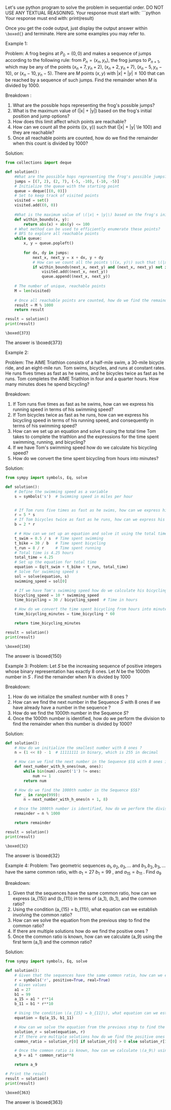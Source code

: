 Let's use python program to solve the problem in sequential order.
DO NOT USE ANY TEXTUAL REASONING.
Your response must start with: ```python 
Your response must end with: print(result)

Once you get the code output, just display the output answer within `\boxed{}` and terminate.
Here are some examples you may refer to.

Example 1:

Problem: A frog begins at $P_0 = (0,0)$ and makes a sequence of jumps according to the following rule: from $P_n = (x_n, y_n),$ the frog jumps to $P_{n+1},$ which may be any of the points $(x_n + 7, y_n + 2),$ $(x_n + 2, y_n + 7),$ $(x_n - 5, y_n - 10),$ or $(x_n - 10, y_n - 5).$ There are $M$ points $(x, y)$ with $|x| + |y| \le 100$ that can be reached by a sequence of such jumps. Find the remainder when $M$ is divided by $1000.$

Breakdown : 
1. What are the possible hops representing the frog's possible jumps?
2. What is the maximum value of \(|x| + |y|\) based on the frog's initial position and jump options?
3. How does this limit affect which points are reachable?
4. How can we count all the points \((x, y)\) such that \(|x| + |y| \le 100\) and they are reachable?
5. Once all reachable points are counted, how do we find the remainder when this count is divided by 1000?

Solution:
 
```python
from collections import deque

def solution():
    #What are the possible hops representing the frog's possible jumps?
    jumps = [(7, 2), (2, 7), (-5, -10), (-10, -5)]
    # Initialize the queue with the starting point
    queue = deque([(0, 0)])
    # Set to keep track of visited points
    visited = set()
    visited.add((0, 0))
    
    #What is the maximum value of \(|x| + |y|\) based on the frog's initial position and jump options?
    def within_bounds(x, y):
        return abs(x) + abs(y) <= 100
    # What method can be used to efficiently enumerate these points?
    # BFS to explore all reachable points
    while queue:
        x, y = queue.popleft()
        
        for dx, dy in jumps:
            next_x, next_y = x + dx, y + dy
            # How can we count all the points \((x, y)\) such that \(|x| + |y| \le 100\) and they are reachable?
            if within_bounds(next_x, next_y) and (next_x, next_y) not in visited:
                visited.add((next_x, next_y))
                queue.append((next_x, next_y))
    
    # The number of unique, reachable points
    M = len(visited)
    
    # Once all reachable points are counted, how do we find the remainder when this count is divided by 1000?
    result = M % 1000
    return result

result = solution()
print(result)
```
```output
\boxed{373}
```
The answer is \boxed{373}

Example 2: 

Problem: The AIME Triathlon consists of a half-mile swim, a 30-mile bicycle ride, and an eight-mile run. Tom swims, bicycles, and runs at constant rates. He runs fives times as fast as he swims, and he bicycles twice as fast as he runs. Tom completes the AIME Triathlon in four and a quarter hours. How many minutes does he spend bicycling?

Breakdown:
1. If Tom runs five times as fast as he swims, how can we express his running speed in terms of his swimming speed?
2. If Tom bicycles twice as fast as he runs, how can we express his bicycling speed in terms of his running speed, and consequently in terms of his swimming speed?
3. How can we set up an equation and solve it using the total time Tom takes to complete the triathlon and the expressions for the time spent swimming, running, and bicycling?
4. If we have Tom's swimming speed how do we calculate his bicycling speed?
5. How do we convert the time spent bicycling from hours into minutes?

Solution:

```python
from sympy import symbols, Eq, solve

def solution():
    # Define the swimming speed as a variable
    s = symbols('s')  # Swimming speed in miles per hour


    # If Tom runs five times as fast as he swims, how can we express his running speed in terms of his swimming speed?
    r = 5 * s  
    # If Tom bicycles twice as fast as he runs, how can we express his bicycling speed in terms of his running speed, and consequently in terms of his swimming speed?
    b = 2 * r  

    # # How can we set up an equation and solve it using the total time Tom takes to complete the triathlon and the expressions for the time spent swimming, running, and bicycling?
    t_swim = 0.5 / s  # Time spent swimming
    t_bike = 30 / b   # Time spent bicycling
    t_run = 8 / r     # Time spent running
    # Total time is 4.25 hours
    total_time = 4.25
    # Set up the equation for total time
    equation = Eq(t_swim + t_bike + t_run, total_time)
    # Solve for swimming speed s
    sol = solve(equation, s)
    swimming_speed = sol[0]

    # If we have Tom's swimming speed how do we calculate his bicycling speed?
    bicycling_speed = 10 * swimming_speed
    time_bicycling = 30 / bicycling_speed  # Time in hours

    # How do we convert the time spent bicycling from hours into minutes?
    time_bicycling_minutes = time_bicycling * 60

    return time_bicycling_minutes

result = solution()
print(result)
```
```output
\boxed{150}
```
The answer is \boxed{150}

Example 3: 
Problem: Let $S$ be the increasing sequence of positive integers whose binary representation has exactly $8$ ones. Let $N$ be the 1000th number in $S$ . Find the remainder when $N$ is divided by $1000$

Breakdown:
1. How do we initialize the smallest number with 8 ones ?
2. How can we find the next number in the Sequence $S$ with 8 ones if we have already have a number in the sequence ?
3. How do we find the 1000th number in the Sequence $S$?
4. Once the 1000th number is identified, how do we perform the division to find the remainder when this number is divided by 1000?

Solution:

```python
def solution():
    # How do we initialize the smallest number with 8 ones ?
    n = (1 << 8) - 1  # 11111111 in binary, which is 255 in decimal

    # How can we find the next number in the Sequence $S$ with 8 ones if we have already have a number in the sequence ?
    def next_number_with_h_ones(num, ones):
        while bin(num).count('1') != ones:
            num += 1
        return num

    # How do we find the 1000th number in the Sequence $S$?
    for _ in range(999):
        n = next_number_with_h_ones(n + 1, 8)

    # Once the 1000th number is identified, how do we perform the division to find the remainder when this number is divided by 1000?
    remainder = n % 1000

    return remainder

result = solution()
print(result)
```
```output
\boxed{32}
```
The answer is \boxed{32}


Example 4:
Problem: Two geometric sequences $a_1, a_2, a_3, \ldots$ and $b_1, b_2, b_3, \ldots$ have the same common ratio, with $a_1 = 27$ $b_1=99$ , and $a_{15}=b_{11}$ . Find $a_9$

Breakdown:
1. Given that the sequences have the same common ratio, how can we express \(a_{15}\) and \(b_{11}\) in terms of \(a_1\), \(b_1\), and the common ratio?
2. Using the condition \(a_{15} = b_{11}\), what equation can we establish involving the common ratio?
3. How can we solve the equation from the previous step to find the common ratio?
4. If there are multiple solutions how do we find the positive ones ?
5. Once the common ratio is known, how can we calculate \(a_9\) using the first term \(a_1\) and the common ratio?


Solution:

```python
from sympy import symbols, Eq, solve

def solution():
    # Given that the sequences have the same common ratio, how can we express \(a_{15}\) and \(b_{11}\) in terms of \(a_1\), \(b_1\), and the common ratio?
    r = symbols('r', positive=True, real=True)
    # Given values
    a1 = 27
    b1 = 99
    a_15 = a1 * r**14
    b_11 = b1 * r**10

    # Using the condition \(a_{15} = b_{11}\), what equation can we establish involving the common ratio?
    equation = Eq(a_15, b1_11)

    # How can we solve the equation from the previous step to find the common ratio?
    solution_r = solve(equation, r)
    # If there are multiple solutions how do we find the positive ones ?
    common_ratio = solution_r[0] if solution_r[0] > 0 else solution_r[1]

    # Once the common ratio is known, how can we calculate \(a_9\) using the first term \(a_1\) and the common ratio?
    a_9 = a1 * common_ratio**8

    return a_9

# Print the result
result = solution()
print(result)
```
```output
\boxed{363}
```
The answer is \boxed{363}

